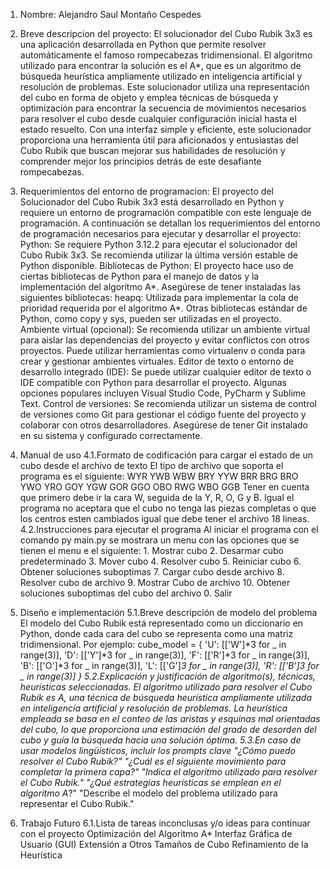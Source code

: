 1. Nombre: Alejandro Saul Montaño Cespedes
2. Breve descripcion del proyecto:
El solucionador del Cubo Rubik 3x3 es una aplicación desarrollada en Python que permite resolver automáticamente el famoso rompecabezas
tridimensional. El algoritmo utilizado para encontrar la solución es el A*, que es un algoritmo de búsqueda heurística ampliamente utilizado
en inteligencia artificial y resolución de problemas. Este solucionador utiliza una representación del cubo en forma de objeto y emplea técnicas
de búsqueda y optimización para encontrar la secuencia de movimientos necesarios para resolver el cubo desde cualquier configuración inicial
hasta el estado resuelto. Con una interfaz simple y eficiente, este solucionador proporciona una herramienta útil para aficionados y entusiastas
del Cubo Rubik que buscan mejorar sus habilidades de resolución y comprender mejor los principios detrás de este desafiante rompecabezas.
3. Requerimientos del entorno de programacion:
El proyecto del Solucionador del Cubo Rubik 3x3 está desarrollado en Python y requiere un entorno de programación compatible con este lenguaje de programación. A continuación se detallan los requerimientos del entorno de programación necesarios para ejecutar y desarrollar el proyecto:
Python: Se requiere Python 3.12.2 para ejecutar el solucionador del Cubo Rubik 3x3. Se recomienda utilizar la última versión estable de Python disponible.
Bibliotecas de Python: El proyecto hace uso de ciertas bibliotecas de Python para el manejo de datos y la implementación del algoritmo A*. Asegúrese de tener instaladas las siguientes bibliotecas:
heapq: Utilizada para implementar la cola de prioridad requerida por el algoritmo A*.
Otras bibliotecas estándar de Python, como copy y sys, pueden ser utilizadas en el proyecto.
Ambiente virtual (opcional): Se recomienda utilizar un ambiente virtual para aislar las dependencias del proyecto y evitar conflictos con otros proyectos. Puede utilizar herramientas como virtualenv o conda para crear y gestionar ambientes virtuales.
Editor de texto o entorno de desarrollo integrado (IDE): Se puede utilizar cualquier editor de texto o IDE compatible con Python para desarrollar el proyecto. Algunas opciones populares incluyen Visual Studio Code, PyCharm y Sublime Text.
Control de versiones: Se recomienda utilizar un sistema de control de versiones como Git para gestionar el código fuente del proyecto y colaborar con otros desarrolladores. Asegúrese de tener Git instalado en su sistema y configurado correctamente.

5. Manual de uso
   4.1.Formato de codificación para cargar el estado de un cubo desde el archivo de texto
   El tipo de archivo que soporta el programa es el siguiente:
    WYR
    YWB
    WBW
    BRY
    YYW
    BRR
    BRG
    BRO
    YWO
    YRO
    GOY
    YGW
    GOR
    GGO
    OBO
    RWG
    WBO
    GGB
  Tener en cuenta que primero debe ir la cara W, seguida de la Y, R, O, G y B. Igual el programa no aceptara que el cubo no tenga las piezas completas o que los centros esten cambiados
  igual que debe tener el archivo 18 lineas.
   4.2.Instrucciones para ejecutar el programa
     Al iniciar el programa con el comando py main.py se mostrara un menu con las opciones que se tienen el menu e el siguiente:
         1. Mostrar cubo
         2. Desarmar cubo predeterminado
         3. Mover cubo
         4. Resolver cubo
         5. Reiniciar cubo
         6. Obtener soluciones suboptimas
         7. Cargar cubo desde archivo
         8. Resolver cubo de archivo
         9. Mostrar Cubo de archivo
         10. Obtener soluciones suboptimas del cubo del archivo
         0. Salir
6. Diseño e implementación
  5.1.Breve descripción de modelo del problema
   El modelo del Cubo Rubik está representado como un diccionario en Python, donde cada cara del cubo se representa como una matriz tridimensional. Por ejemplo:
   cube_model = {
    'U': [['W']*3 for _ in range(3)],
    'D': [['Y']*3 for _ in range(3)],
    'F': [['R']*3 for _ in range(3)],
    'B': [['O']*3 for _ in range(3)],
    'L': [['G']*3 for _ in range(3)],
    'R': [['B']*3 for _ in range(3)]
     }
  5.2.Explicación y justificación de algoritmo(s), técnicas, heurísticas seleccionadas.
   El algoritmo utilizado para resolver el Cubo Rubik es A*, una técnica de búsqueda heurística ampliamente utilizada en inteligencia artificial y resolución de problemas. La heurística empleada se      basa en el conteo de las aristas y esquinas mal orientadas del cubo, lo que proporciona una estimación del grado de desorden del cubo y guía la búsqueda hacia una solución óptima.
  5.3.En caso de usar modelos lingüísticos, incluir los prompts clave
   "¿Cómo puedo resolver el Cubo Rubik?"
   "¿Cuál es el siguiente movimiento para completar la primera capa?"
   "Indica el algoritmo utilizado para resolver el Cubo Rubik."
   "¿Qué estrategias heurísticas se emplean en el algoritmo A*?"
   "Describe el modelo del problema utilizado para representar el Cubo Rubik."
7. Trabajo Futuro
    6.1.Lista de tareas inconclusas y/o ideas para continuar con el proyecto
      Optimización del Algoritmo A*
      Interfaz Gráfica de Usuario (GUI)
      Extensión a Otros Tamaños de Cubo
      Refinamiento de la Heurística















   
